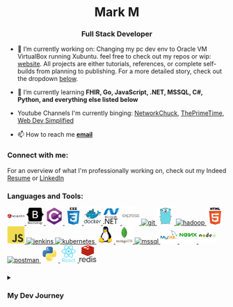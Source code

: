 <h1 align="center">Mark M</h1>
<h3 align="center"> Full Stack Developer</h3>

- 🔭 I’m currently working on: Changing my pc dev env to Oracle VM VirtualBox running Xubuntu. feel free to check out my repos or wip: [website](https://markwmc.github.io/website/). All projects are either tutorials, references, or complete self-builds from planning to publishing. For a more detailed story, check out the dropdown [below](https://github.com/markwmc/markwmc/blob/main/README.md#my-dev-journey).

- 🌱 I’m currently learning **FHIR, Go, JavaScript, .NET, MSSQL, C#, Python, and everything else listed below**

-  Youtube Channels I'm currently binging: [NetworkChuck](https://www.youtube.com/@NetworkChuck), [ThePrimeTime](https://www.youtube.com/@ThePrimeTimeagen), [Web Dev Simplified](https://www.youtube.com/@WebDevSimplified)

- 📫 How to reach me **[email](mark.mcclallen1@gmail.com)** 

<h3 align="left">Connect with me:</h3>
<p align="left"> 
</p>


For an overview of what I'm professionally working on, check out my Indeed [Resume](https://profile.indeed.com/p/markm-ug6dzno/) or [LinkedIn](https://www.linkedin.com/in/mark-m1/)

<h3 align="left">Languages and Tools:</h3>
<p align="left"> <a href="https://angular.io" target="_blank" rel="noreferrer"> <img src="https://raw.githubusercontent.com/devicons/devicon/master/icons/angularjs/angularjs-original-wordmark.svg" alt="angularjs" width="40" height="40"/> </a> <a href="https://getbootstrap.com" target="_blank" rel="noreferrer"> <img src="https://raw.githubusercontent.com/devicons/devicon/master/icons/bootstrap/bootstrap-plain-wordmark.svg" alt="bootstrap" width="40" height="40"/> </a> <a href="https://www.w3schools.com/cs/" target="_blank" rel="noreferrer"> <img src="https://raw.githubusercontent.com/devicons/devicon/master/icons/csharp/csharp-original.svg" alt="csharp" width="40" height="40"/> </a> <a href="https://www.w3schools.com/css/" target="_blank" rel="noreferrer"> <img src="https://raw.githubusercontent.com/devicons/devicon/master/icons/css3/css3-original-wordmark.svg" alt="css3" width="40" height="40"/> </a> <a href="https://www.docker.com/" target="_blank" rel="noreferrer"> <img src="https://raw.githubusercontent.com/devicons/devicon/master/icons/docker/docker-original-wordmark.svg" alt="docker" width="40" height="40"/> </a> <a href="https://dotnet.microsoft.com/" target="_blank" rel="noreferrer"> <img src="https://raw.githubusercontent.com/devicons/devicon/master/icons/dot-net/dot-net-original-wordmark.svg" alt="dotnet" width="40" height="40"/> </a> <a href="https://expressjs.com" target="_blank" rel="noreferrer"> <img src="https://raw.githubusercontent.com/devicons/devicon/master/icons/express/express-original-wordmark.svg" alt="express" width="40" height="40"/> </a> <a href="https://git-scm.com/" target="_blank" rel="noreferrer"> <img src="https://www.vectorlogo.zone/logos/git-scm/git-scm-icon.svg" alt="git" width="40" height="40"/> </a> <a href="https://golang.org" target="_blank" rel="noreferrer"> <img src="https://raw.githubusercontent.com/devicons/devicon/master/icons/go/go-original.svg" alt="go" width="40" height="40"/> </a> <a href="https://hadoop.apache.org/" target="_blank" rel="noreferrer"> <img src="https://www.vectorlogo.zone/logos/apache_hadoop/apache_hadoop-icon.svg" alt="hadoop" width="40" height="40"/> </a> <a href="https://www.w3.org/html/" target="_blank" rel="noreferrer"> <img src="https://raw.githubusercontent.com/devicons/devicon/master/icons/html5/html5-original-wordmark.svg" alt="html5" width="40" height="40"/> </a> <a href="https://developer.mozilla.org/en-US/docs/Web/JavaScript" target="_blank" rel="noreferrer"> <img src="https://raw.githubusercontent.com/devicons/devicon/master/icons/javascript/javascript-original.svg" alt="javascript" width="40" height="40"/> </a> <a href="https://www.jenkins.io" target="_blank" rel="noreferrer"> <img src="https://www.vectorlogo.zone/logos/jenkins/jenkins-icon.svg" alt="jenkins" width="40" height="40"/> </a> <a href="https://kubernetes.io" target="_blank" rel="noreferrer"> <img src="https://www.vectorlogo.zone/logos/kubernetes/kubernetes-icon.svg" alt="kubernetes" width="40" height="40"/> </a> <a href="https://www.linux.org/" target="_blank" rel="noreferrer"> <img src="https://raw.githubusercontent.com/devicons/devicon/master/icons/linux/linux-original.svg" alt="linux" width="40" height="40"/> </a> <a href="https://www.mongodb.com/" target="_blank" rel="noreferrer"> <img src="https://raw.githubusercontent.com/devicons/devicon/master/icons/mongodb/mongodb-original-wordmark.svg" alt="mongodb" width="40" height="40"/> </a> <a href="https://www.microsoft.com/en-us/sql-server" target="_blank" rel="noreferrer"> <img src="https://www.svgrepo.com/show/303229/microsoft-sql-server-logo.svg" alt="mssql" width="40" height="40"/> </a> <a href="https://www.mysql.com/" target="_blank" rel="noreferrer"> <img src="https://raw.githubusercontent.com/devicons/devicon/master/icons/mysql/mysql-original-wordmark.svg" alt="mysql" width="40" height="40"/> </a> <a href="https://www.nginx.com" target="_blank" rel="noreferrer"> <img src="https://raw.githubusercontent.com/devicons/devicon/master/icons/nginx/nginx-original.svg" alt="nginx" width="40" height="40"/> </a> <a href="https://nodejs.org" target="_blank" rel="noreferrer"> <img src="https://raw.githubusercontent.com/devicons/devicon/master/icons/nodejs/nodejs-original-wordmark.svg" alt="nodejs" width="40" height="40"/> </a> <a href="https://postman.com" target="_blank" rel="noreferrer"> <img src="https://www.vectorlogo.zone/logos/getpostman/getpostman-icon.svg" alt="postman" width="40" height="40"/> </a> <a href="https://www.python.org" target="_blank" rel="noreferrer"> <img src="https://raw.githubusercontent.com/devicons/devicon/master/icons/python/python-original.svg" alt="python" width="40" height="40"/> </a> <a href="https://reactjs.org/" target="_blank" rel="noreferrer"> <img src="https://raw.githubusercontent.com/devicons/devicon/master/icons/react/react-original-wordmark.svg" alt="react" width="40" height="40"/> </a> <a href="https://redis.io" target="_blank" rel="noreferrer"> <img src="https://raw.githubusercontent.com/devicons/devicon/master/icons/redis/redis-original-wordmark.svg" alt="redis" width="40" height="40"/> </a> </p>

<h3></h3>

<details>
  <summary><h3>My Dev Journey</h3></summary>Starting out in the GIS field there were a lot of out of the box tools and features.
I never believed I would need dev experience until about 5 years ago. The concept of
learning programming was terrifying, and even though I had taken some college courses
and dabbled with various free coding sites, I put off diving in until Jan 2023. The
catalysts were automation and survival. The company I worked with had contracted out
a lot of my work to a SaaS. My job became much easier - basically reviewing the work of the Saas,
 and I quickly realized that the entire project could be automated. My time was limited.
Additionally, my career progression had hit a wall. With no programming skills; I was becoming obsolete. 
So, I left my job, took out personal loans, and learned as much as I could as fast as I could from anyone who would give
me the time. Since then I've fully immersed myself in all things tech. Leaving no stones unturned. I'm just starting out,
but I am using my life experience to facilitate the process.

  I had to break through so many assumptions and limiting beliefs to get to this point. Now that I am here, my whole perspective of the physical and virtual world has changed. I can never go back, nor do I want to. What started out as a desperate attempt to stay valuable has turned into a quest for something. I'm not quite sure where this will lead. 
  
  What surprised me the most about development is the creativity required. It's one thing to start a small app project and maintain it on a github repo. Learning multiple codebases in JavaScript with multiple JS libraries and dependencies, then writing a Go middleware program to interface with it and external apis to send request bodies that contain patient data to redirects and sign in pages is a whole new level of abstraction that I've never encountered before.

  The next surprise was the complexity of CI/CD. With different environments, to Docker, Kubernetes, Artifactory, Jenkins, just to name a few, has forced me to upskill at an incredible pace. I am learning how to focus on the bare minimum needed to accomplish the task, then go back on my own time to build a better foundation. 

 I have also learned just how vulnerable everything is. Coming from a military background I have learned just how vulnerable our physical world is, as well as our country, and now I have a better understanding of cybersecurity as well.

  While I don't have a preference where I work/ what I learn for now; on my own time I'm interested in learning robotics, ML/LLM, and how we can utilize those for physical security, and space exploration/mining/habitation. 
</details>
